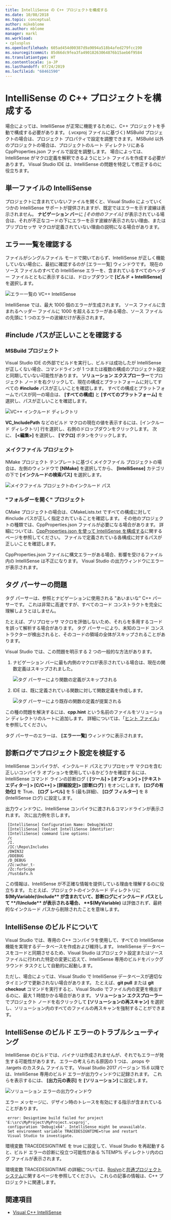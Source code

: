 ```yaml
---
title: IntelliSense の C++ プロジェクトを構成する
ms.date: 10/08/2018
ms.topic: conceptual
author: mikeblome
ms.author: mblome
manager: markl
ms.workload:
- cplusplus
ms.openlocfilehash: 605ad454d00387d9a9094a518b4afed279fcc190
ms.sourcegitcommit: 85d66dc9fea3fa49018263064876b15aeb6f9584
ms.translationtype: HT
ms.contentlocale: ja-JP
ms.lasthandoff: 07/24/2019
ms.locfileid: "68461590"
---
```

# <a name="configure-a-c-project-for-intellisense"></a>IntelliSense の C++ プロジェクトを構成する

場合によっては、IntelliSense が正常に機能するために、C++ プロジェクトを手動で構成する必要があります。 (.vcxproj ファイルに基づく) MSBuild プロジェクトの場合は、プロジェクト プロパティで設定を調整できます。 MSBuild 以外のプロジェクトの場合は、プロジェクトのルート ディレクトリにある CppProperties.json ファイルで設定を調整します。 場合によっては、IntelliSense がマクロ定義を解釈できるようにヒント ファイルを作成する必要があります。 Visual Studio IDE は、IntelliSense の問題を特定して修正するのに役立ちます。

## <a name="single-file-intellisense"></a>単一ファイルの IntelliSense

プロジェクトに含まれていないファイルを開くと、Visual Studio によっていくつかの IntelliSense サポートが提供されますが、既定ではエラーを示す波線は表示されません。 **ナビゲーション バー**に *[その他のファイル]* が表示されている場合は、それが不正なコードの下にエラーを示す波線が表示されない理由、またはプリプロセッサ マクロが定義されていない理由の説明になる場合があります。

## <a name="check-the-error-list"></a>エラー一覧を確認する

ファイルがシングルファイル モードで開いておらず、IntelliSense が正しく機能していない場合に、最初に確認するのが [エラー一覧] ウィンドウです。 現在のソース ファイルのすべての IntelliSense エラーを、含まれているすべてのヘッダー ファイルとともに表示するには、ドロップダウンで **[ビルド + IntelliSense]** を選択します。

![エラー一覧の VC++ IntelliSense](media/vcpp-intellisense-error-list.png)

IntelliSense では、最大 1000 個のエラーが生成されます。 ソース ファイルに含まれるヘッダー ファイルに 1000 を超えるエラーがある場合、ソース ファイルの先頭に 1 つのエラーの波線だけが表示されます。

## <a name="ensure-include-paths-are-correct"></a>#include パスが正しいことを確認する

### <a name="msbuild-projects"></a>MSBuild プロジェクト

Visual Studio IDE の外部でビルドを実行し、ビルドは成功したが IntelliSense が正しくない場合、コマンドラインが 1 つまたは複数の構成のプロジェクト設定と同期していない可能性があります。 **ソリューション エクスプローラー**でプロジェクト ノードを右クリックして、現在の構成とプラットフォームに対してすべての **#include** パスが正しいことを確認します。 すべての構成とプラットフォームでパスが同一の場合は、 **[すべての構成]** と **[すべてのプラットフォーム]** を選択し、パスが正しいことを確認します。

![VC++ インクルード ディレクトリ](media/vcpp-intellisense-include-paths.png)

 **VC_IncludePath** などのビルド マクロの現在の値を表示するには、[インクルード ディレクトリ] 行を選択し、右側のドロップダウンをクリックします。 次に、 **[\<編集>]** を選択し、 **[マクロ]** ボタンをクリックします。

### <a name="makefile-projects"></a>メイクファイル プロジェクト

NMake プロジェクト テンプレートに基づくメイクファイル プロジェクトの場合は、左側のウィンドウで **[NMake]** を選択してから、 **[IntelliSense]** カテゴリの下で **[インクルードの検索パス]** を選択します。

![メイクファイル プロジェクトのインクルード パス](media/vcpp-intellisense-makefile-include-paths.png)

### <a name="open-folder-projects"></a>"フォルダーを開く" プロジェクト

CMake プロジェクトの場合は、CMakeLists.txt ですべての構成に対して #include パスが正しく指定されていることを確認します。 その他のプロジェクトの種類では、CppProperties.json ファイルが必要になる場合があります。 詳細については、[CppProperties.json を使って IntelliSense を構成する](/cpp/build/open-folder-projects-cpp#configure-intellisense-and-browsing-hints-with-cpppropertiesjson)に関するページを参照してください。 ファイルで定義されている各構成に対するパスが正しいことを確認します。

CppProperties.json ファイルに構文エラーがある場合、影響を受けるファイル内の IntelliSense は不正になります。 Visual Studio の出力ウィンドウにエラーが表示されます。

## <a name="tag-parser-issues"></a>タグ パーサーの問題

タグ パーサーは、参照とナビゲーションに使用される "あいまいな" C++ パーサーです。 これは非常に高速ですが、すべてのコード コンストラクトを完全に理解しようとはしません。

たとえば、プリプロセッサ マクロを評価しないため、それらを多用するコードを誤って解析する場合があります。 タグ パーサーにより、未知のコード コンストラクターが検出されると、そのコードの領域の全体がスキップされることがあります。

Visual Studio では、この問題を明示する 2 つの一般的な方法があります。

1. ナビゲーション バーに最も内側のマクロが表示されている場合は、現在の関数定義はスキップされました。

   ![タグ パーサーにより関数の定義がスキップされる](media/vcpp-intellisense-tag-parser-macro.png)

1. IDE は、既に定義されている関数に対して関数定義を作成します。

   ![タグ パーサーにより既存の関数の定義が提案される](media/vcpp-intellisense-tag-parser-function.png)

この種の問題を解決するには、**cpp.hint** という名前のファイルをソリューション ディレクトリのルートに追加します。 詳細については、「[ヒント ファイル](/cpp/build/reference/hint-files)」を参照してください。

タグ パーサーのエラーは、 **[エラー一覧]** ウィンドウに表示されます。

## <a name="validate-project-settings-with-diagnostic-logging"></a>診断ログでプロジェクト設定を検証する

IntelliSense コンパイラが、インクルード パスとプリプロセッサ マクロを含む正しいコンパイラ オプションを使用しているかどうかを確認するには、IntelliSense コマンド ラインの診断ログ ( **[ツール] > [オプション] > [テキスト エディター] > [C/C++] > [詳細設定]> [診断ログ]** ) をオンにします。 **[ログの有効化]** を True、 **[ログ レベル]** を 5 (最も詳細)、 **[ログ フィルター]** を 8 (IntelliSense ログ) に設定します。

出力ウィンドウに、IntelliSense コンパイラに渡されるコマンドラインが表示されます。 次に出力例を示します。

```output
 [IntelliSense] Configuration Name: Debug|Win32
 [IntelliSense] Toolset IntelliSense Identifier:
 [IntelliSense] command line options:
 /c
 /I.
 /IC:\Repo\Includes
 /DWIN32
 /DDEBUG
 /D_DEBUG
 /Zc:wchar_t-
 /Zc:forScope
 /Yustdafx.h
```

この情報は、IntelliSense が不正確な情報を提供している理由を理解するのに役立ちます。 たとえば、プロジェクトのインクルード ディレクトリに **$(MyVariable)\Include** が含まれていて、診断ログにインクルード パスとして **/I\Include** が表示される場合、 **$(MyVariable)** は評価されず、最終的なインクルード パスから削除されたことを意味します。

## <a name="about-the-intellisense-build"></a>IntelliSense のビルドについて

Visual Studio では、専用の C++ コンパイラを使用して、すべての IntelliSense 機能を実現するデータベースを作成および維持します。 IntelliSense データベースをコードと同期させるため、Visual Studio はプロジェクト設定またはソース ファイルに行われた特定の変更に応えて、IntelliSense 専用のビルドをバックグラウンド タスクとして自動的に起動します。

ただし、場合によっては、Visual Studio で IntelliSense データベースが適切なタイミングで更新されない場合があります。 たとえば、**git pull** または **git checkout** コマンドを実行すると、Visual Studio でファイル内の変更を検出するのに、最大 1 時間かかる場合があります。 **ソリューション エクスプローラー**でプロジェクト ノードを右クリックして **[ソリューションの再スキャン]** を選択し、ソリューション内のすべてのファイルの再スキャンを強制することができます。

## <a name="troubleshooting-intellisense-build-failures"></a>IntelliSense のビルド エラーのトラブルシューティング

IntelliSense のビルドでは、バイナリは作成されませんが、それでもエラーが発生する可能性があります。 エラーの考えられる原因の 1 つは、.props や .targets のカスタム ファイルです。 Visual Studio 2017 バージョン 15.6 以降では、IntelliSense 専用のビルド エラーが出力ウィンドウに記録されます。 これらを表示するには、 **[出力元の表示]** を **[ソリューション]** に設定します。

![ソリューション エラーの出力ウィンドウ](media/vcpp-intellisense-output-window.png)

エラー メッセージに、デザイン時のトレースを有効にする指示が含まれていることがあります。

```output
 error: Designtime build failed for project 'E:\src\MyProject\MyProject.vcxproj',
 configuration 'Debug|x64'. IntelliSense might be unavailable.
 Set environment variable TRACEDESIGNTIME=true and restart
 Visual Studio to investigate.
```

環境変数 TRACEDESIGNTIME を true に設定して、Visual Studio を再起動すると、ビルド エラーの診断に役立つ可能性がある %TEMP% ディレクトリ内のログ ファイルが表示されます。

環境変数 TRACEDESIGNTIME の詳細については、[Roslyn](https://github.com/dotnet/roslyn/wiki/Diagnosing-Project-System-Build-Errors)と[共通プロジェクト システム](https://github.com/dotnet/project-system/blob/master/docs/design-time-builds.md)に関するページを参照してください。 これらの記事の情報は、C++ プロジェクトに関連します。

## <a name="see-also"></a>関連項目

- [Visual C++ IntelliSense](visual-cpp-intellisense.md)
